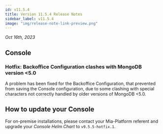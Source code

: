 ```yaml
---
id: v11.5.4
title: Version 11.5.4 Release Notes
sidebar_label: v11.5.4
image: "img/release-note-link-preview.png"
---
```


_Oct 16th, 2023_

## Console

### Hotfix: Backoffice Configuration clashes with MongoDB version <5.0

A problem has been fixed for the Backoffice Configuration, that prevented from saving the Console configuration, due to some clashing with special characters not correctly handled by older versions of MongoDB <5.0.

## How to update your Console

For on-premise installations, please contact your Mia-Platform referent and upgrade your _Console Helm Chart_ to `v9.5.5-hotfix.1`.
